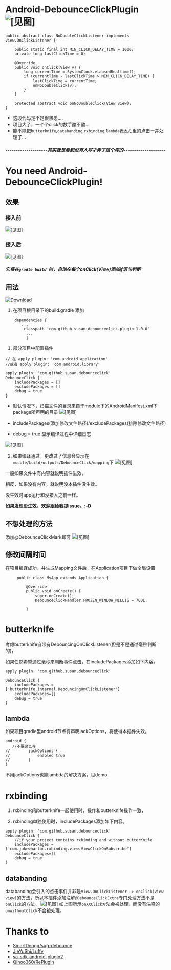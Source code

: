 # Android-DebounceClickPlugin  ![[见图]](https://raw.githubusercontent.com/chouchouyu/Android-DebounceClickPlugin/master/files/logo.png)
```
public abstract class NoDoubleClickListener implements View.OnClickListener {

    public static final int MIN_CLICK_DELAY_TIME = 1000;
    private long lastClickTime = 0;

    @Override
    public void onClick(View v) {
        long currentTime = SystemClock.elapsedRealtime();
        if (currentTime - lastClickTime > MIN_CLICK_DELAY_TIME) {
            lastClickTime = currentTime;
            onNoDoubleClick(v);
        }
    }

    protected abstract void onNoDoubleClick(View view);
}
```
>
 * 这段代码是不是很熟悉....
 * 项目大了，一个个click的数手酸不酸...
 * 能不能把`butterknife`,`databanding`,`rxbinding`,`lambda表达式`,里的点击一并处理了...

##### --------------------其实我是看到没有人写才弄了这个库的--------------------
# You need Android-DebounceClickPlugin!


## 效果
### 接入前
![[见图]](https://raw.githubusercontent.com/chouchouyu/Android-DebounceClickPlugin/master/files/before.png)
### 接入后
![[见图]](https://raw.githubusercontent.com/chouchouyu/Android-DebounceClickPlugin/master/files/after.png)
##### 它将在`gradle build `时，自动在每个onClick(View)添加if语句判断 



## 用法
[ ![Download](https://api.bintray.com/packages/wusanm/maven/debounceclick-plugin/images/download.svg?version=1.0.0) ](https://bintray.com/wusanm/maven/debounceclick-plugin/1.0.0/link)
1. 在项目根目录下的build.gradle 添加
```
    dependencies {
       ...
        classpath 'com.github.susan:debounceclick-plugin:1.0.0'
         ...
         }
```
1. 部分项目中配置插件

```
// 在 apply plugin: 'com.android.application'
//或者 apply plugin: 'com.android.library'

apply plugin: 'com.github.susan.debounceclick'
DebounceClick {
    includePackages = []
    excludePackages = []
    debug = true
}
```

* 默认情况下，扫描文件的目录来自于module下的AndroidManifest.xml下package所声明的目录
![[见图]](https://raw.githubusercontent.com/chouchouyu/Android-DebounceClickPlugin/master/files/packageName.png)
* includePackages(添加修改文件路径)/excludePackages(排除修改文件路径)

* debug = true 显示编译过程中详细日志

![[见图]](https://raw.githubusercontent.com/chouchouyu/Android-DebounceClickPlugin/master/files/logger.png)

2. 如果编译通过。更改过了信息会显示在`module/build/outputs/DebounceClick/mapping`下
![[见图]](https://raw.githubusercontent.com/chouchouyu/Android-DebounceClickPlugin/master/files/Mapping.png)

一般如果文件中有内容就说明插件生效，

相反，如果没有内容，就说明没本插件没生效。

没生效时app运行和没接入之前一样。

**如果发现没生效，欢迎跟给我提issue。:-D**

## 不想处理的方法
  添加@DebounceClickMark即可
![[见图]](https://raw.githubusercontent.com/chouchouyu/Android-DebounceClickPlugin/master/files/passMethod.png)
## 修改间隔时间
 在项目编译成功，并生成Mapping文件后，在Application项目下做全局设置
 ```
      public class MyApp extends Application {
      
          @Override
          public void onCreate() {
              super.onCreate();
              DebounceClickHandler.FROZEN_WINDOW_MILLIS = 700L;
        
          }
```

# butterknife 
考虑butterknife自带有DebouncingOnClickListener(但是不是通过毫秒判断的)，

如果任然希望通过毫秒来判断事件点击，在includePackages添加如下内容。
```
apply plugin: 'com.github.susan.debounceclick'

DebounceClick {
    includePackages = ['butterknife.internal.DebouncingOnClickListener']
    excludePackages=[]
    debug = true
}
```
## lambda
如果项目gradle里android节点有声明jackOptions，将使得本插件失效。
```
android {
   //不要这么写
//        jackOptions {
//            enabled true
//        }
}
```
不用jackOptions也能lambda的解决方案，见demo.
# rxbinding

1. rxbinding和butterknife一起使用时，操作和butterknife操作一致，

2. rxbinding单独使用时，includePackages添加如下内容。

```
apply plugin: 'com.github.susan.debounceclick'
DebounceClick {
    //if your project contains rxbinding and without butterKnife
    includePackages = ['com.jakewharton.rxbinding.view.ViewClickOnSubscribe']
    excludePackages=[]
    debug = true
}
```

## databanding
 databanding会引入的点击事件并非是`View.OnClickListener -> onClick(View view)`的方法，所以本插件添加注解`@DebounceClickExtra`专门处理方法不是`onClick`的方法。
![[见图]](https://raw.githubusercontent.com/chouchouyu/Android-DebounceClickPlugin/master/files/extrClickMethod.png)
 如上图所示`onXXClick方`法会被处理，而没有注释的`onwithoutClick`不会被处理。


# Thanks to
* [SmartDengg/sug-debounce](https://github.com/SmartDengg/sug-debounce)
* [JieYuShi/Luffy](https://github.com/JieYuShi/Luffy)
* [sa-sdk-android-plugin2](https://github.com/sensorsdata/sa-sdk-android-plugin2)
* [Qihoo360/RePlugin](https://github.com/Qihoo360/RePlugin)
         
 
